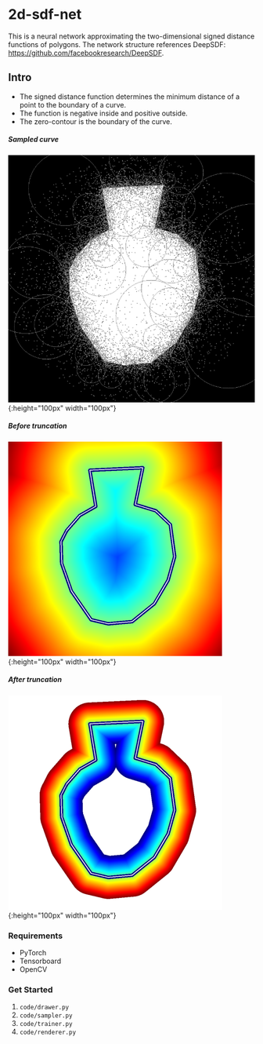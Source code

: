 # 2d-sdf-net

This is a neural network approximating the two-dimensional signed distance functions of polygons.
The network structure references DeepSDF: https://github.com/facebookresearch/DeepSDF.

## Intro

* The signed distance function determines the minimum distance of a point to the boundary of a curve. 
* The function is negative inside and positive outside. 
* The zero-contour is the boundary of the curve.

##### Sampled curve

![sampled_vase](https://raw.githubusercontent.com/mintpancake/gallery/main/images/sampled_vase.png){:height="100px" width="100px"}

##### Before truncation

![sdf](https://raw.githubusercontent.com/mintpancake/gallery/main/images/sdf.png){:height="100px" width="100px"}

##### After truncation

![tsdf](https://raw.githubusercontent.com/mintpancake/gallery/main/images/tsdf.png){:height="100px" width="100px"}

### Requirements

* PyTorch
* Tensorboard
* OpenCV

### Get Started

1. `code/drawer.py`
2. `code/sampler.py`
3. `code/trainer.py`
4. `code/renderer.py`

